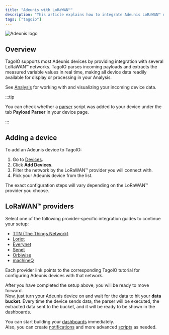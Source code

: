 ```yaml
---
title: "Adeunis with LoRaWAN™"
description: "This article explains how to integrate Adeunis LoRaWAN™ devices with TagoIO, how TagoIO parses device payloads, and the steps to add and configure devices for different LoRaWAN™ network providers."
tags: ["tagoio"]
---
```

![Adeunis logo](/docs_imagem/tagoio/adeunis-with-lorawan-2.png)

## Overview

TagoIO supports most Adeunis devices by providing integration with several LoRaWAN™ networks. TagoIO parses incoming payloads and extracts the measured variable values in real time, making all device data readily available for display or processing in your Analysis.

See [Analysis](/docs/tagoio/analysis/) for working with and visualizing your incoming device data.

:::tip

You can check whether a [parser](/docs/tagoio/payload-parser/) script was added to your device under the tab **Payload Parser** in your device page.

:::

## Adding a device

To add an Adeunis device to TagoIO:
1. Go to [Devices](https://tago.io/devices).
2. Click **Add Devices**.
3. Filter the network by the LoRaWAN™ provider you will connect with.
4. Pick your Adeunis device from the list.

The exact configuration steps will vary depending on the LoRaWAN™ provider you choose.

## LoRaWAN™ providers

Select one of the following provider-specific integration guides to continue your setup:

- [TTN (The Things Network)](/docs/tagoio/integrations/networks/the-things-network-lorawan)
- [Loriot](/docs/tagoio/integrations/networks/loriot-lorawan)
- [Everynet](/docs/tagoio/integrations/networks/everynet-lorawan)
- [Senet](/docs/tagoio/integrations/networks/senet-network)
- [Orbiwise](/docs/tagoio/integrations/networks/orbiwise-lorawan)
- [machineQ](/docs/tagoio/integrations/networks/machineq-lorawan)

Each provider link points to the corresponding TagoIO tutorial for configuring Adeunis devices with that network.

After you have completed the setup above, you will be ready to move forward.  
Now, just turn your Adeunis device on and wait for the data to hit your **data bucket**. Every time the device sends data, the parser will be executed, the extracted data sent to the bucket, and it will be ready to be shown in the dashboards.

You can start building your [dashboards](/docs/tagoio/dashboards/) immediately.  
Also, you can create [notifications](/docs/tagoio/actions/) and more advanced [scripts](/docs/tagoio/analysis/creating-analysis) as needed.
